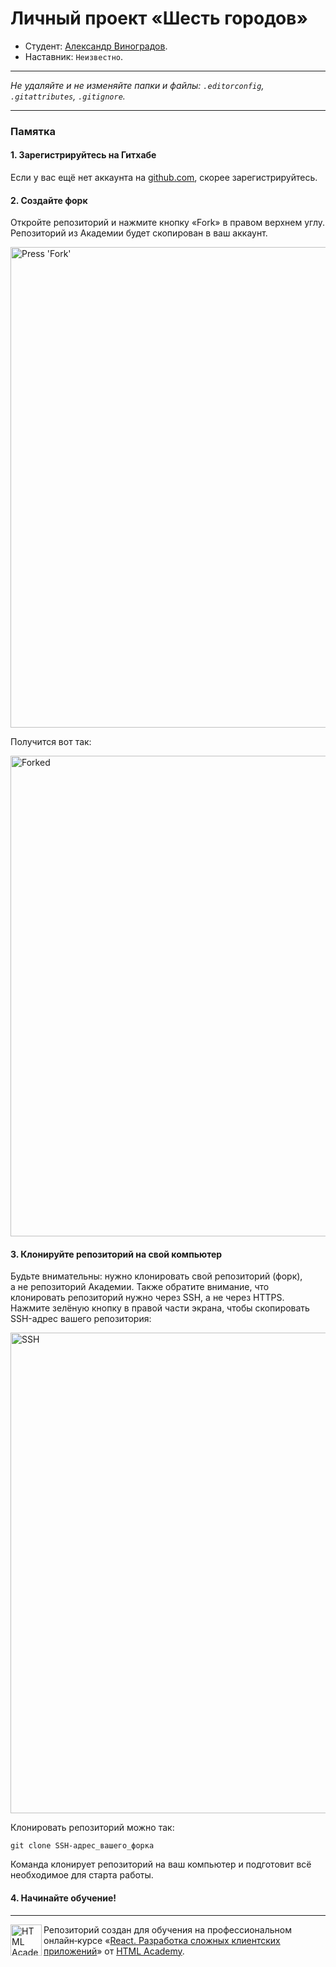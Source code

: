 # Личный проект «Шесть городов»

* Студент: [Александр Виноградов](https://up.htmlacademy.ru/univer-js3/4/user/1249437).
* Наставник: `Неизвестно`.

---

_Не удаляйте и не изменяйте папки и файлы:_
_`.editorconfig`, `.gitattributes`, `.gitignore`._

---

### Памятка

#### 1. Зарегистрируйтесь на Гитхабе

Если у вас ещё нет аккаунта на [github.com](https://github.com/join), скорее зарегистрируйтесь.

#### 2. Создайте форк

Откройте репозиторий и нажмите кнопку «Fork» в правом верхнем углу. Репозиторий из Академии будет скопирован в ваш аккаунт.

<img width="769" alt="Press 'Fork'" src="https://cloud.githubusercontent.com/assets/259739/20264045/a1ddbf40-aa7a-11e6-9a1a-724a1c0123c8.png">

Получится вот так:

<img width="769" alt="Forked" src="https://cloud.githubusercontent.com/assets/259739/20264122/f63219a6-aa7a-11e6-945a-89818fc7c014.png">

#### 3. Клонируйте репозиторий на свой компьютер

Будьте внимательны: нужно клонировать свой репозиторий (форк), а не репозиторий Академии. Также обратите внимание, что клонировать репозиторий нужно через SSH, а не через HTTPS. Нажмите зелёную кнопку в правой части экрана, чтобы скопировать SSH-адрес вашего репозитория:

<img width="769" alt="SSH" src="https://cloud.githubusercontent.com/assets/259739/20264180/42704126-aa7b-11e6-9ab4-73372b812a53.png">

Клонировать репозиторий можно так:

```
git clone SSH-адрес_вашего_форка
```

Команда клонирует репозиторий на ваш компьютер и подготовит всё необходимое для старта работы.

#### 4. Начинайте обучение!

---

<a href="https://htmlacademy.ru/intensive/react"><img align="left" width="50" height="50" title="HTML Academy" src="https://up.htmlacademy.ru/static/img/intensive/react/logo-for-github.png"></a>

Репозиторий создан для обучения на профессиональном онлайн‑курсе «[React. Разработка сложных клиентских приложений](https://htmlacademy.ru/intensive/react)» от [HTML Academy](https://htmlacademy.ru).
